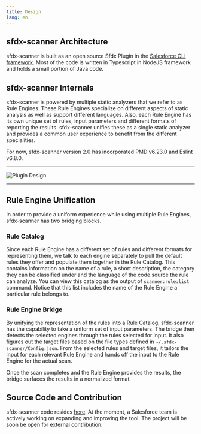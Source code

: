 ```yaml
---
title: Design
lang: en
---
```


## sfdx-scanner Architecture

sfdx-scanner is built as an open source Sfdx Plugin in the [Salesforce CLI framework](https://developer.salesforce.com/docs/atlas.en-us.sfdx_cli_plugins.meta/sfdx_cli_plugins/cli_plugins_architecture.htm). Most of the code is written in Typescript in NodeJS framework and holds a small portion of Java code. 

## sfdx-scanner Internals

sfdx-scanner is powered by multiple static analyzers that we refer to as Rule Engines. These Rule Engines specialize on different aspects of static analysis as well as support different languages. Also, each Rule Engine has its own unique set of rules, input parameters and different formats of reporting the results. sfdx-scanner unifies these as a single static analyzer and provides a common user experience to benefit from the different specialities.

For now, sfdx-scanner version 2.0 has incorporated PMD v6.23.0 and Eslint v6.8.0.

-------

![Plugin Design](./assets/images/ScannerPlugin.jpeg) 

-------

## Rule Engine Unification

In order to provide a uniform experience while using multiple Rule Engines, sfdx-scanner has two bridging blocks.

### Rule Catalog

Since each Rule Engine has a different set of rules and different formats for representing them, we talk to each engine separately to pull the default rules they offer and populate them together in the Rule Catalog. This contains information on the name of a rule, a short description, the category they can be classified under and the language of the code source the rule can analyze. You can view this catalog as the output of ```scanner:rule:list``` command. Notice that this list includes the name of the Rule Engine a particular rule belongs to.

### Rule Engine Bridge

By unifying the representation of the rules into a Rule Catalog, sfdx-scanner has the capability to take a uniform set of input parameters. The bridge then detects the selected engines through the rules selected for input. It also figures out the target files based on the file types defined in ```~/.sfdx-scanner/Config.json```. From the selected rules and target files, it tailors the input for each relevant Rule Engine and hands off the input to the Rule Engine for the actual scan.

Once the scan completes and the Rule Engine provides the results, the bridge surfaces the results in a normalized format.

## Source Code and Contribution

sfdx-scanner code resides [here](https://github.com/forcedotcom/sfdx-scanner). At the moment, a Salesforce team is actively working on expanding and improving the tool. The project will be soon be open for external contribution.
